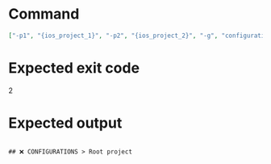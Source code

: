 # Command
```json
["-p1", "{ios_project_1}", "-p2", "{ios_project_2}", "-g", "configurations", "-f", "markdown"]
```

# Expected exit code
2

# Expected output
```

## ❌ CONFIGURATIONS > Root project



```
